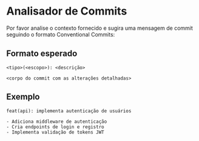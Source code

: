 # Analisador de Commits

Por favor analise o contexto fornecido e sugira uma mensagem de commit seguindo o formato Conventional Commits:

## Formato esperado

```
<tipo>(<escopo>): <descrição>

<corpo do commit com as alterações detalhadas>
```

## Exemplo

```
feat(api): implementa autenticação de usuários

- Adiciona middleware de autenticação
- Cria endpoints de login e registro
- Implementa validação de tokens JWT
```
